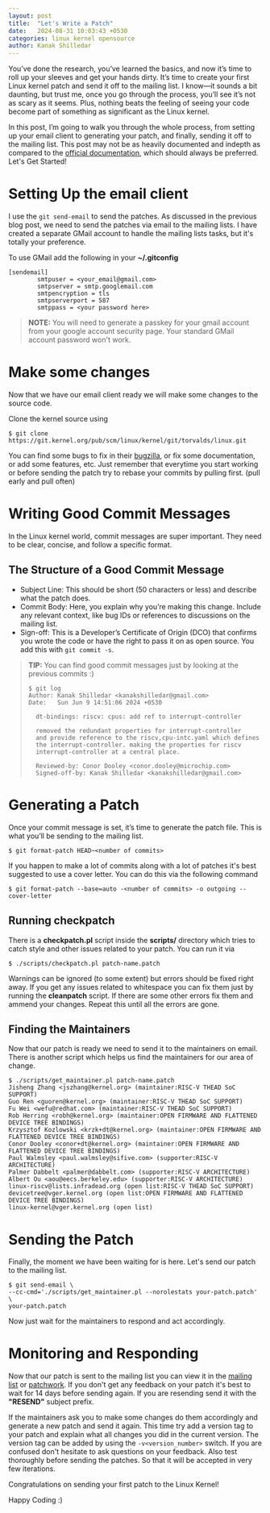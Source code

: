 ```yaml
---
layout: post
title:  "Let's Write a Patch"
date:   2024-08-31 10:03:43 +0530
categories: linux kernel opensource
author: Kanak Shilledar
---
```


You’ve done the research, you’ve learned the basics, and now it’s time to roll up
your sleeves and get your hands dirty. It’s time to create your first Linux kernel
patch and send it off to the mailing list. I know—it sounds a bit daunting, but
trust me, once you go through the process, you’ll see it’s not as scary as it
seems. Plus, nothing beats the feeling of seeing your code become part of something
as significant as the Linux kernel.

In this post, I’m going to walk you through the whole process, from setting up your
email client to generating your patch, and finally, sending it off to the mailing
list. This post may not be as heavily documented and indepth as compared to the
[official documentation](https://kernelnewbies.org/FirstKernelPatch), which should always be preferred.
Let's Get Started!

# Setting Up the email client
I use the `git send-email` to send the patches. As discussed in the previous blog post,
we need to send the patches via email to the mailing lists. I have created a separate
GMail account to handle the mailing lists tasks, but it's totally your preference.

To use GMail add the following in your **~/.gitconfig**

```Shell
[sendemail]
        smtpuser = <your_email@gmail.com>
        smtpserver = smtp.googlemail.com
        smtpencryption = tls
        smtpserverport = 587
        smtppass = <your password here>
```

> **NOTE:**
> You will need to generate a passkey for your gmail account from your google
> account security page. Your standard GMail account password won't work.

# Make some changes
Now that we have our email client ready we will make some changes to the source code.

Clone the kernel source using
```Shell
$ git clone  https://git.kernel.org/pub/scm/linux/kernel/git/torvalds/linux.git
```
You can find some bugs to fix in their [bugzilla](https://bugzilla.kernel.org/),
or fix some documentation, or add some features, etc. Just remember that everytime
you start working or before sending the patch try to rebase your commits by pulling
first. (pull early and pull often)

# Writing Good Commit Messages
In the Linux kernel world, commit messages are super important. They need to be
clear, concise, and follow a specific format.

## The Structure of a Good Commit Message
* Subject Line: This should be short (50 characters or less) and describe what the
  patch does.
* Commit Body: Here, you explain why you’re making this change. Include any relevant
  context, like bug IDs or references to discussions on the mailing list.
* Sign-off: This is a Developer’s Certificate of Origin (DCO) that confirms you wrote
  the code or have the right to pass it on as open source. You add this with
  `git commit -s`.

> **TIP:**
> You can find good commit messages just by looking at the previous commits :)
> ```Shell
> $ git log
> Author: Kanak Shilledar <kanakshilledar@gmail.com>
> Date:   Sun Jun 9 14:51:06 2024 +0530
>
>   dt-bindings: riscv: cpus: add ref to interrupt-controller
>
>   removed the redundant properties for interrupt-controller
>   and provide reference to the riscv,cpu-intc.yaml which defines
>   the interrupt-controller. making the properties for riscv
>   interrupt-controller at a central place.
>
>   Reviewed-by: Conor Dooley <conor.dooley@microchip.com>
>   Signed-off-by: Kanak Shilledar <kanakshilledar@gmail.com>
> ```

# Generating a Patch
Once your commit message is set, it’s time to generate the patch file. This is what
you’ll be sending to the mailing list.

```Shell
$ git format-patch HEAD~<number of commits>
```
If you happen to make a lot of commits along with a lot of patches it's best suggested
to use a cover letter. You can do this via the following command

```Shell
$ git format-patch --base=auto -<number of commits> -o outgoing --cover-letter
```
## Running checkpatch
There is a **checkpatch.pl** script inside the **scripts/** directory which tries to
catch style and other issues related to your patch. You can run it via
```Shell
$ ./scripts/checkpatch.pl patch-name.patch
```
Warnings can be ignored (to some extent) but errors should be fixed right away.
If you get any issues related to whitespace you can fix them just by running the
**cleanpatch** script. If there are some other errors fix them and ammend your changes.
Repeat this until all the errors are gone.

## Finding the Maintainers
Now that our patch is ready we need to send it to the maintainers on email.
There is another script which helps us find the maintainers for our area of change.
```Shell
$ ./scripts/get_maintainer.pl patch-name.patch
Jisheng Zhang <jszhang@kernel.org> (maintainer:RISC-V THEAD SoC SUPPORT)
Guo Ren <guoren@kernel.org> (maintainer:RISC-V THEAD SoC SUPPORT)
Fu Wei <wefu@redhat.com> (maintainer:RISC-V THEAD SoC SUPPORT)
Rob Herring <robh@kernel.org> (maintainer:OPEN FIRMWARE AND FLATTENED DEVICE TREE BINDINGS)
Krzysztof Kozlowski <krzk+dt@kernel.org> (maintainer:OPEN FIRMWARE AND FLATTENED DEVICE TREE BINDINGS)
Conor Dooley <conor+dt@kernel.org> (maintainer:OPEN FIRMWARE AND FLATTENED DEVICE TREE BINDINGS)
Paul Walmsley <paul.walmsley@sifive.com> (supporter:RISC-V ARCHITECTURE)
Palmer Dabbelt <palmer@dabbelt.com> (supporter:RISC-V ARCHITECTURE)
Albert Ou <aou@eecs.berkeley.edu> (supporter:RISC-V ARCHITECTURE)
linux-riscv@lists.infradead.org (open list:RISC-V THEAD SoC SUPPORT)
devicetree@vger.kernel.org (open list:OPEN FIRMWARE AND FLATTENED DEVICE TREE BINDINGS)
linux-kernel@vger.kernel.org (open list)
```

# Sending the Patch
Finally, the moment we have been waiting for is here. Let's send our patch to the
mailing list.

```Console
$ git send-email \
--cc-cmd='./scripts/get_maintainer.pl --norolestats your-patch.patch' \
your-patch.patch
```

Now just wait for the maintainers to respond and act accordingly.

# Monitoring and Responding
Now that our patch is sent to the mailing list you can view it in the [mailing list](https://lore.kernel.org)
or [patchwork](https://patchwork.kernel.org). If you don't get any feedback on
your patch it's best to wait for 14 days before sending again. If you are resending
send it with the **"RESEND"** subject prefix.

If the maintainers ask you to make some changes do them accordingly and generate a new
patch and send it again. This time try add a version tag to your patch and explain
what all changes you did in the current version. The version tag can be added by using
the `-v<version_number>` switch. If you are confused don't hesitate to ask questions
on your feedback. Also test thoroughly before sending the patches. So that it will be
accepted in very few iterations.

Congratulations on sending your first patch to the Linux Kernel!

Happy Coding :)
